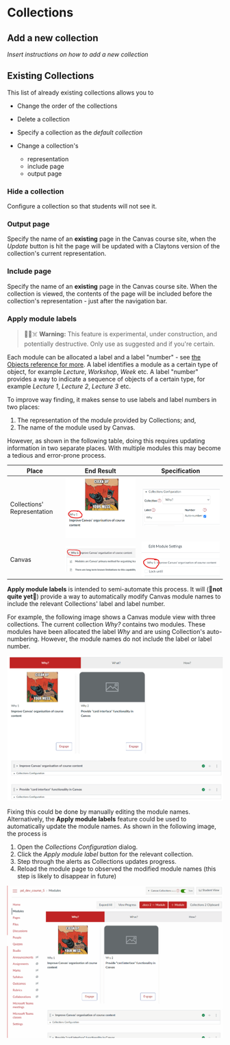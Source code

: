 # Collections 

## Add a new collection

_Insert instructions on how to add a new collection_


## Existing Collections

This list of already existing collections allows you to 

- Change the order of the collections
- Delete a collection
- Specify a collection as the _default collection_
- Change a collection's 

    * representation 
    * include page
    * output page

### Hide a collection

Configure a collection so that students will not see it.

### Output page

Specify the name of an **existing** page in the Canvas course site, when the _Update_ button is hit the page will be updated with a Claytons version of the collection's current representation. 

### Include page

Specify the name of an **existing** page in the Canvas course site. When the collection is viewed, the contents of the page will be included before the collection's representation - just after the navigation bar.

### Apply module labels

> 🚧🧪☠️ **Warning:** This feature is experimental, under construction, and potentially destructive. Only use as suggested and if you're certain.

Each module can be allocated a label and a label "number" - see [the Objects reference for more](../objects/overview.md). A label identifies a module as a certain type of object, for example _Lecture_, _Workshop_, _Week_ etc. A label "number" provides a way to indicate a sequence of objects of a certain type, for example _Lecture 1_, _Lecture 2_, _Lecture 3_ etc.

To improve way finding, it makes sense to use labels and label numbers in two places:

1. The representation of the module provided by Collections; and,
2. The name of the module used by Canvas.

However, as shown in the following table, doing this requires updating information in two separate places. With multiple modules this may become a tedious and error-prone process.

| Place | End Result | Specification|
| --- | --- | --- |
| Collections' Representation | ![](pics/labelRepresentation.png)   | ![](pics/labelStorage.png)    |
| Canvas | ![](pics/labelModuleName.png)   | ![](pics/moduleNameStorage.png)   |

**Apply module labels** is intended to semi-automate this process. It will (🚧**not quite yet**🚧) provide a way to automatically modify Canvas module names to include the relevant Collections' label and label number.

For example, the following image shows a Canvas module view with three collections. The current collection _Why?_ contains two modules.  These modules have been allocated the label _Why_ and are using Collection's auto-numbering. However, the module names do not include the label or label number.

![](pics/moduleLabelsBefore.png)  

Fixing this could be done by manually editing the module names. Alternatively, the **Apply module labels** feature could be used to automatically update the module names. As shown in the following image, the process is

1. Open the _Collections Configuration_ dialog.
2. Click the _Apply module label_ button for the relevant collection.
3. Step through the alerts as Collections updates progress.
4. Reload the module page to observed the modified module names (this step is likely to disappear in future)

![](pics/applyModuleLabelAnimation.gif)

